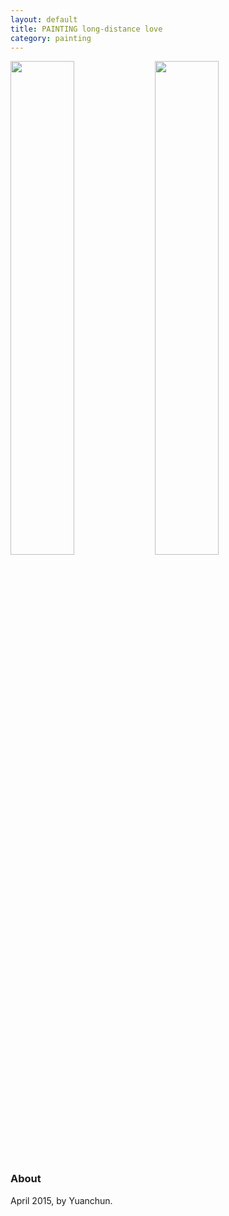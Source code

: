 ```yaml
---
layout: default
title: PAINTING long-distance love
category: painting
---
```


<img width="45%" src="{{site.baseurl}}/static/figure/longdistancelove1.jpg">
<img width="45%" src="{{site.baseurl}}/static/figure/longdistancelove2.jpg">

### About
April 2015, by Yuanchun.